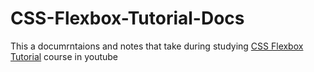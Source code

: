 # CSS-Flexbox-Tutorial-Docs

This a documrntaions and notes that take during studying [CSS Flexbox Tutorial](https://www.youtube.com/playlist?list=PL4cUxeGkcC9i3FXJSUfmsNOx8E7u6UuhG) course in youtube
